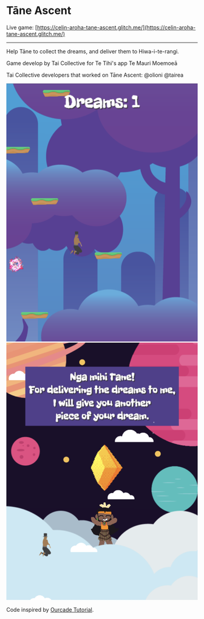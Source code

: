 Tāne Ascent
=================

Live game: [https://celin-aroha-tane-ascent.glitch.me/](https://celin-aroha-tane-ascent.glitch.me/)

------------

Help Tāne to collect the dreams, and deliver them to Hiwa-i-te-rangi.

Game develop by Tai Collective for Te Tihi's app Te Mauri Moemoeā

Tai Collective developers that worked on Tāne Ascent:
@olioni
@tairea

![Tāne Ascent screenshot1](https://github.com/taicollective/tane-ascent/blob/main/screenshot1.png?raw=true)
![Tāne Ascent screenshot2](https://github.com/taicollective/tane-ascent/blob/main/screenshot2.png?raw=true)

Code inspired by [Ourcade Tutorial](https://ourcade.co/books/infinite-jumper-phaser3/).
